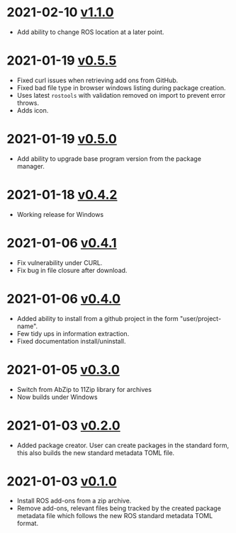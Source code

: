 # 2021-02-10 [v1.1.0](https://github.com/Railway-Op-Sim/ROSPkgManager/releases/tag/v1.1.0)
- Add ability to change ROS location at a later point.
# 2021-01-19 [v0.5.5](https://github.com/Railway-Op-Sim/ROSPkgManager/releases/tag/v0.5.5)
- Fixed curl issues when retrieving add ons from GitHub.
- Fixed bad file type in browser windows listing during package creation.
- Uses latest `rostools` with validation removed on import to prevent error throws.
- Adds icon.
# 2021-01-19 [v0.5.0](https://github.com/Railway-Op-Sim/ROSPkgManager/releases/tag/v0.5.0)
- Add ability to upgrade base program version from the package manager.
# 2021-01-18 [v0.4.2](https://github.com/Railway-Op-Sim/ROSPkgManager/releases/tag/v0.4.2)
- Working release for Windows
# 2021-01-06 [v0.4.1](https://github.com/Railway-Op-Sim/ROSPkgManager/releases/tag/v0.4.1)
- Fix vulnerability under CURL.
- Fix bug in file closure after download.

# 2021-01-06 [v0.4.0](https://github.com/Railway-Op-Sim/ROSPkgManager/releases/tag/v0.4.0)
- Added ability to install from a github project in the form "user/project-name".
- Few tidy ups in information extraction.
- Fixed documentation install/uninstall.
# 2021-01-05 [v0.3.0](https://github.com/Railway-Op-Sim/ROSPkgManager/releases/tag/v0.3.0)
- Switch from AbZip to 11Zip library for archives
- Now builds under Windows
# 2021-01-03 [v0.2.0](https://github.com/Railway-Op-Sim/ROSPkgManager/releases/tag/v0.2.0)
- Added package creator. User can create packages in the standard form, this also builds the new standard metadata TOML file.

# 2021-01-03 [v0.1.0](https://github.com/Railway-Op-Sim/ROSPkgManager/releases/tag/v0.1.0)
- Install ROS add-ons from a zip archive.
- Remove add-ons, relevant files being tracked by the created package metadata file which follows the new ROS standard metadata TOML format.
